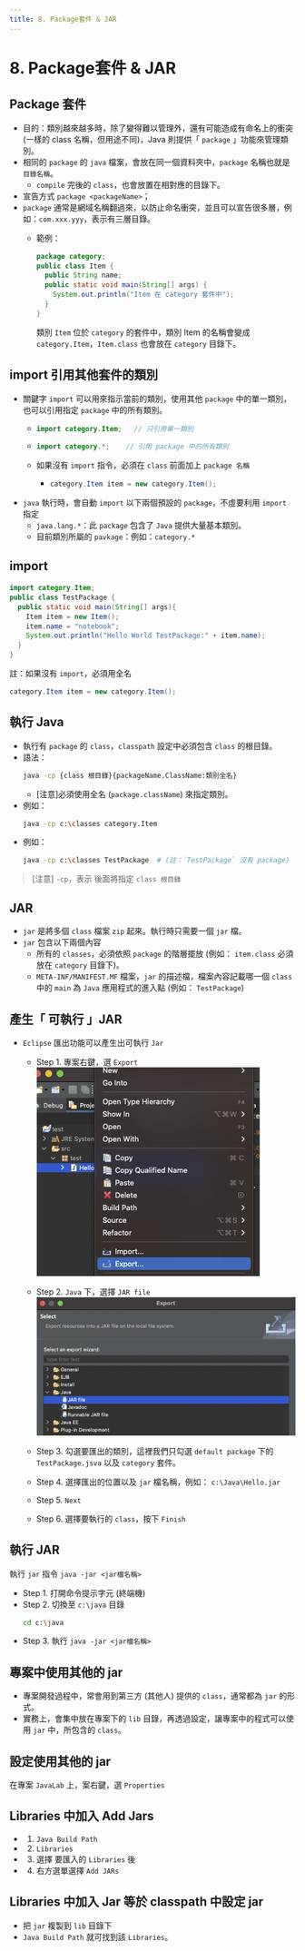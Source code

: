 ```yaml
---
title: 8. Package套件 & JAR
---
```


# 8. Package套件 & JAR
## Package 套件
  - 目的：類別越來越多時，除了變得難以管理外，還有可能造成有命名上的衝突 (一樣的 class 名稱，但用途不同)，Java 則提供「 `package` 」功能來管理類別。
  - 相同的 `package` 的 `java` 檔案，會放在同一個資料夾中，`package` 名稱也就是 `目錄名稱`。
    - `compile` 完後的 `class`，也會放置在相對應的目錄下。
  - 宣告方式 `package <packageName>`；
  - `package` 通常是網域名稱翻過來，以防止命名衝突，並且可以宣告很多層，例如：`com.xxx.yyy`，表示有三層目錄。
    - 範例：
      ```java
      package category;
      public class Item {
        public String name;
        public static void main(String[] args) {
          System.out.println("Item 在 category 套件中");
        }
      }
      ```

      類別 `Item` 位於 `category` 的套件中，類別 Item 的名稱會變成 `category.Item`，`Item.class` 也會放在 `category` 目錄下。

## import 引用其他套件的類別
  - 關鍵字 `import` 可以用來指示當前的類別，使用其他 `package` 中的單一類別，也可以引用指定 `package` 中的所有類別。
    - ```java
      import category.Item;   // 只引用單一類別
      ````
    - ```java
      import category.*;    // 引用 package 中的所有類別
      ```
    - 如果沒有 `import` 指令，必須在 `class` 前面加上 `package 名稱`
      - ```java
        category.Item item = new category.Item();
        ```
  - `java` 執行時，會自動 `import` 以下兩個預設的 `package`，不虛要利用 `import` 指定
    - `java.lang.*`：此 `package` 包含了 `Java` 提供大量基本類別。
    - 目前類別所屬的 `pavkage`：例如：`category.*`
## import
  ```java
  import category.Item;
  public class TestPackage {
    public static void main(String[] args){
      Item item = new Item();
      item.name = "notebook";
      System.out.println("Hello World TestPackage:" + item.name);
    }
  }
  ```

  註：如果沒有 `import`，必須用全名
  ```java
  category.Item item = new category.Item();
  ```

## 執行 Java
  - 執行有 `package` 的 `class`，`classpath` 設定中必須包含 `class` 的根目錄。
  - 語法：
    ```sh
    java -cp {class 根目錄}{packageName.ClassName:類別全名}
    ```
    - [注意]必須使用全名 (`package.className`) 來指定類別。
  - 例如：
    ```sh
    java -cp c:\classes category.Item
    ```
  - 例如：
    ```sh
    java -cp c:\classes TestPackage  # (註：`TestPackage` 沒有 package)
    ```

  > [注意] `-cp`，表示 後面將指定 `class 根目錄`

## JAR
  - `jar` 是將多個 `class` 檔案 `zip` 起來。執行時只需要一個 `jar` 檔。
  - `jar` 包含以下兩個內容
    - 所有的 `classes`，必須依照 `package` 的階層擺放 (例如： `item.class` 必須放在 `category` 目錄下)。
    - `META-INF/MANIFEST.MF` 檔案，`jar` 的描述檔，檔案內容記載哪一個 `class` 中的 `main` 為 `Java` 應用程式的進入點 (例如： `TestPackage`)

## 產生「 可執行 」JAR
  - `Eclipse` 匯出功能可以產生出可執行 `Jar`
    - Step 1. 專案右鍵，選 `Export`
      ![edu-chapter-8-1](/edu/edu-chapter-8-1.png)
    - Step 2. `Java` 下，選擇 `JAR file`
      ![edu-chapter-8-2](/edu/edu-chapter-8-2.png)
    - Step 3. 勾選要匯出的類別，這裡我們只勾選 `default package` 下的 `TestPackage.jsva` 以及 `category` 套件。
    - Step 4. 選擇匯出的位置以及 `jar` 檔名稱，例如： `c:\Java\Hello.jar`
    - Step 5. `Next`

    - Step 6. 選擇要執行的 `class`，按下 `Finish`

## 執行 JAR
  執行 `jar` 指令 `java -jar <jar檔名稱>`
  - Step 1. 打開命令提示字元 (終端機)
  - Step 2. 切換至 `c:\java` 目錄
    ```sh
    cd c:\java
    ```
  - Step 3. 執行 `java -jar <jar檔名稱>`

## 專案中使用其他的 jar
  - 專案開發過程中，常會用到第三方 (其他人) 提供的 `class`，通常都為 `jar` 的形式。
  - 實務上，會集中放在專案下的 `lib` 目錄，再透過設定，讓專案中的程式可以使用 `jar` 中，所包含的 `class`。

## 設定使用其他的 jar
  在專案 `JavaLab` 上，案右鍵，選 `Properties`

## Libraries 中加入 Add Jars
  - 1. `Java Build Path`
  - 2. `Libraries`
  - 3. 選擇 要匯入的 `Libraries` 後
  - 4. 右方選單選擇 `Add JARs`

## Libraries 中加入 Jar 等於 classpath 中設定 jar
  - 把 `jar` 複製到 `lib` 目錄下
  - `Java Build Path` 就可找到該 `Libraries`。

